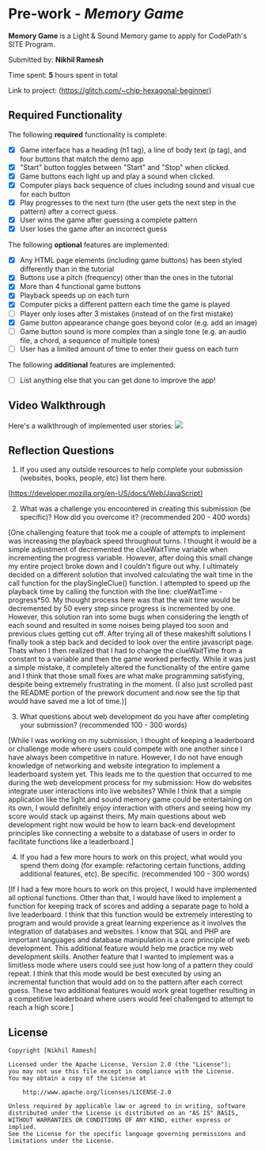 # Pre-work - *Memory Game*

**Memory Game** is a Light & Sound Memory game to apply for CodePath's SITE Program. 

Submitted by: **Nikhil Ramesh**

Time spent: **5** hours spent in total

Link to project: (https://glitch.com/~chip-hexagonal-beginner)

## Required Functionality

The following **required** functionality is complete:

* [x] Game interface has a heading (h1 tag), a line of body text (p tag), and four buttons that match the demo app
* [x] "Start" button toggles between "Start" and "Stop" when clicked. 
* [x] Game buttons each light up and play a sound when clicked. 
* [x] Computer plays back sequence of clues including sound and visual cue for each button
* [x] Play progresses to the next turn (the user gets the next step in the pattern) after a correct guess. 
* [x] User wins the game after guessing a complete pattern
* [x] User loses the game after an incorrect guess

The following **optional** features are implemented:

* [x] Any HTML page elements (including game buttons) has been styled differently than in the tutorial
* [x] Buttons use a pitch (frequency) other than the ones in the tutorial
* [x] More than 4 functional game buttons
* [x] Playback speeds up on each turn
* [x] Computer picks a different pattern each time the game is played
* [ ] Player only loses after 3 mistakes (instead of on the first mistake)
* [x] Game button appearance change goes beyond color (e.g. add an image)
* [ ] Game button sound is more complex than a single tone (e.g. an audio file, a chord, a sequence of multiple tones)
* [ ] User has a limited amount of time to enter their guess on each turn

The following **additional** features are implemented:

- [ ] List anything else that you can get done to improve the app!

## Video Walkthrough

Here's a walkthrough of implemented user stories:
![](your-link-here)


## Reflection Questions
1. If you used any outside resources to help complete your submission (websites, books, people, etc) list them here. 

[https://developer.mozilla.org/en-US/docs/Web/JavaScript]

2. What was a challenge you encountered in creating this submission (be specific)? How did you overcome it? (recommended 200 - 400 words) 

[One challenging feature that took me a couple of attempts to implement was increasing the playback speed throughout turns. I thought it would 
be a simple adjustment of decremented the clueWaitTime variable when incrementing the progress variable. However, after doing this small change
my entire project broke down and I couldn't figure out why. I ultimately decided on a different solution that involved calculating the wait time
in the call function for the playSingleClue() function. I attempted to speed up the playback time by calling the function with the line: 
clueWaitTime - progress*50. My thought process here was that the wait time would be decremented by 50 every step since progress is incremented by one.
However, this solution ran into some bugs when considering the length of each sound and resulted in some noises being played too soon and previous
clues getting cut off. After trying all of these makeshift solutions I finally took a step back and decided to look over the entire javascript page. 
Thats when I then realized that I had to change the clueWaitTime from a constant to a variable and then the game worked perfectly. While it was just
a simple mistake, it completely altered the functionality of the entire game and I think that those small fixes are what make programming satisfying,
despite being extremely frustrating in the moment.
(I also just scrolled past the README portion of the prework document and now see the tip that would have saved me a lot of time.)]

3. What questions about web development do you have after completing your submission? (recommended 100 - 300 words) 

[While I was working on my submission, I thought of keeping a leaderboard or challenge mode where users could compete with one another since I have always
been competitive in nature. However, I do not have enough knowledge of networking and website integration to implement a leaderboard system yet. This leads
me to the question that occurred to me during the web development process for my submission: How do websites integrate user interactions into live websites?
While I think that a simple application like the light and sound memory game could be entertaining on its own, I would definitely enjoy interaction with others
and seeing how my score would stack up against theirs. My main questions about web development right now would be how to learn back-end development principles
like connecting a website to a database of users in order to facilitate functions like a leaderboard.]

4. If you had a few more hours to work on this project, what would you spend them doing (for example: refactoring certain functions, adding additional features, etc). Be specific. (recommended 100 - 300 words) 

[If I had a few more hours to work on this project, I would have implemented all optional functions. Other than that, I would have liked to implement a function for keeping track
of scores and adding a separate page to hold a live leaderboard. I think that this function would be extremely interesting to program and would provide a great learning experience
as it involves the integration of databases and websites. I know that SQL and PHP are important languages and database manipulation is a core principle of web development. This 
additional feature would help me practice my web development skills. Another feature that I wanted to implement was a limitless mode where users could see just how long of a pattern
they could repeat. I think that this mode would be best executed by using an incremental function that would add on to the pattern after each correct guess. These two additional 
features would work great together resulting in a competitive leaderboard where users would feel challenged to attempt to reach a high score.]



## License

    Copyright [Nikhil Ramesh]

    Licensed under the Apache License, Version 2.0 (the "License");
    you may not use this file except in compliance with the License.
    You may obtain a copy of the License at

        http://www.apache.org/licenses/LICENSE-2.0

    Unless required by applicable law or agreed to in writing, software
    distributed under the License is distributed on an "AS IS" BASIS,
    WITHOUT WARRANTIES OR CONDITIONS OF ANY KIND, either express or implied.
    See the License for the specific language governing permissions and
    limitations under the License.